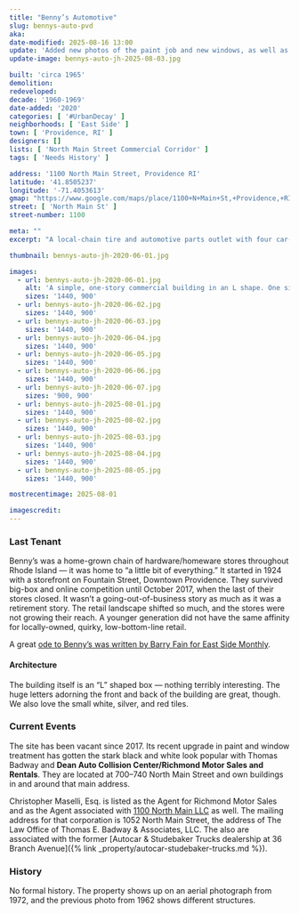 ```yaml
---
title: "Benny’s Automotive"
slug: bennys-auto-pvd
aka:
date-modified: 2025-08-16 13:00
update: 'Added new photos of the paint job and new windows, as well as info about the owners'
update-image: bennys-auto-jh-2025-08-03.jpg

built: 'circa 1965'
demolition:
redeveloped: 
decade: '1960-1969'
date-added: '2020'
categories: [ '#UrbanDecay' ]
neighborhoods: [ 'East Side' ]
town: [ 'Providence, RI' ]
designers: []
lists: [ 'North Main Street Commercial Corridor' ]
tags: [ 'Needs History' ]

address: '1100 North Main Street, Providence RI'
latitude: '41.8505237'
longitude: '-71.4053613'
gmap: "https://www.google.com/maps/place/1100+N+Main+St,+Providence,+RI+02904/@41.8505237,-71.4053613,17z/data=!3m1!4b1!4m5!3m4!1s0x89e444c24aacfcb3:0xae773d7e5aa9c02d!8m2!3d41.8505237!4d-71.4031726"
street: [ 'North Main St' ]
street-number: 1100

meta: ""
excerpt: "A local-chain tire and automotive parts outlet with four car-wide drive-through bays on a local retail corridor."

thumbnail: bennys-auto-jh-2020-06-01.jpg

images:
  - url: bennys-auto-jh-2020-06-01.jpg
    alt: 'A simple, one-story commercial building in an L shape. One side contains the retail store and the other leg of the L contains a garage three bays wide. Small one inch tiles in white and red cover some faces of the building.'
    sizes: '1440, 900'
  - url: bennys-auto-jh-2020-06-02.jpg
    sizes: '1440, 900'
  - url: bennys-auto-jh-2020-06-03.jpg
    sizes: '1440, 900'
  - url: bennys-auto-jh-2020-06-04.jpg
    sizes: '1440, 900'
  - url: bennys-auto-jh-2020-06-05.jpg
    sizes: '1440, 900'
  - url: bennys-auto-jh-2020-06-06.jpg
    sizes: '1440, 900'
  - url: bennys-auto-jh-2020-06-07.jpg
    sizes: '900, 900'
  - url: bennys-auto-jh-2025-08-01.jpg
    sizes: '1440, 900'
  - url: bennys-auto-jh-2025-08-02.jpg
    sizes: '1440, 900'
  - url: bennys-auto-jh-2025-08-03.jpg
    sizes: '1440, 900'
  - url: bennys-auto-jh-2025-08-04.jpg
    sizes: '1440, 900'
  - url: bennys-auto-jh-2025-08-05.jpg
    sizes: '1440, 900'

mostrecentimage: 2025-08-01

imagescredit: 
---
```


### Last Tenant

Benny’s was a home-grown chain of hardware/homeware stores throughout Rhode Island — it was home to “a little bit of everything.” It started in 1924 with a storefront on Fountain Street, Downtown Providence. They survived big-box and online competition until October 2017, when the last of their stores closed. It wasn’t a going-out-of-business story as much as it was a retirement story. The retail landscape shifted so much, and the stores were not growing their reach. A younger generation did not have the same affinity for locally-owned, quirky, low-bottom-line retail. 

A great [ode to Benny’s was written by Barry Fain for East Side Monthly](https://eastsidemonthly.com/stories/bidding-bennys-farewell,25156). 

#### Architecture

The building itself is an “L” shaped box — nothing terribly interesting. The huge letters adorning the front and back of the building are great, though. We also love the small white, silver, and red tiles. 


### Current Events

The site has been vacant since 2017. Its recent upgrade in paint and window treatment has gotten the stark black and white look popular with Thomas Badway and **Dean Auto Collision Center/Richmond Motor Sales and Rentals**. They are located at 700–740 North Main Street and own buildings in and around that main address.

Christopher Maselli, Esq. is listed as the Agent for Richmond Motor Sales and as the Agent associated with <a href="https://opencorporates.com/companies/us_ri/001762771">1100 North Main LLC</a> as well. The mailing address for that corporation is 1052 North Main Street, the address of The Law Office of Thomas E. Badway & Associates, LLC. The also are associated with the former [Autocar & Studebaker Trucks dealership at 36 Branch Avenue]({% link _property/autocar-studebaker-trucks.md %}).


### History

No formal history. The property shows up on an aerial photograph from 1972, and the previous photo from 1962 shows different structures. 
